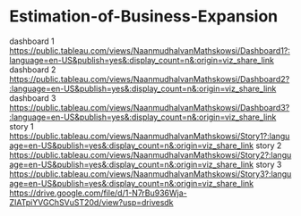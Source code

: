 # Estimation-of-Business-Expansion
dashboard 1
https://public.tableau.com/views/NaanmudhalvanMathskowsi/Dashboard1?:language=en-US&publish=yes&:display_count=n&:origin=viz_share_link
dashboard 2
https://public.tableau.com/views/NaanmudhalvanMathskowsi/Dashboard2?:language=en-US&publish=yes&:display_count=n&:origin=viz_share_link
dashboard 3
https://public.tableau.com/views/NaanmudhalvanMathskowsi/Dashboard3?:language=en-US&publish=yes&:display_count=n&:origin=viz_share_link
story 1
https://public.tableau.com/views/NaanmudhalvanMathskowsi/Story1?:language=en-US&publish=yes&:display_count=n&:origin=viz_share_link
story 2
https://public.tableau.com/views/NaanmudhalvanMathskowsi/Story2?:language=en-US&publish=yes&:display_count=n&:origin=viz_share_link
story 3
https://public.tableau.com/views/NaanmudhalvanMathskowsi/Story3?:language=en-US&publish=yes&:display_count=n&:origin=viz_share_link
https://drive.google.com/file/d/1-N7rBu936Wja-ZIATpiYVGChSVuST20d/view?usp=drivesdk
